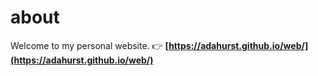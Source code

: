 # about
Welcome to my personal website.
👉 **[https://adahurst.github.io/web/](https://adahurst.github.io/web/)**
